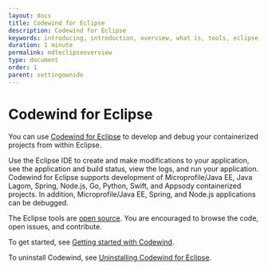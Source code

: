 ```yaml
---
layout: docs
title: Codewind for Eclipse
description: Codewind for Eclipse
keywords: introducing, introduction, overview, what is, tools, eclipse, Codewind for Eclipse, Eclipse tools, Eclipse IDE, local installation
duration: 1 minute
permalink: mdteclipseoverview
type: document
order: 1
parent: settingownide
---
```


# Codewind for Eclipse

You can use [Codewind for Eclipse](https://marketplace.eclipse.org/content/codewind) to develop and debug your containerized projects from within Eclipse.

Use the Eclipse IDE to create and make modifications to your application, see the application and build status, view the logs, and run your application.  Codewind for Eclipse supports development of Microprofile/Java EE, Java Lagom, Spring, Node.js, Go, Python, Swift, and Appsody containerized projects. In addition, Microprofile/Java EE, Spring, and Node.js applications can be debugged.

The Eclipse tools are [open source](https://github.com/eclipse/codewind-eclipse). You are encouraged to browse the code, open issues, and contribute.

To get started, see [Getting started with Codewind](mdteclipsegettingstarted.html).

To uninstall Codewind, see [Uninstalling Codewind for Eclipse](mdteclipseuninstall.html).

